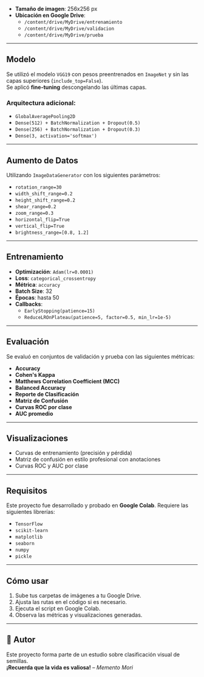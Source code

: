 
- **Tamaño de imagen**: 256x256 px  
- **Ubicación en Google Drive**:
  - `/content/drive/MyDrive/entrenamiento`
  - `/content/drive/MyDrive/validacion`
  - `/content/drive/MyDrive/prueba`

---

## Modelo

Se utilizó el modelo `VGG19` con pesos preentrenados en `ImageNet` y sin las capas superiores (`include_top=False`).  
Se aplicó **fine-tuning** descongelando las últimas capas.

### Arquitectura adicional:
- `GlobalAveragePooling2D`
- `Dense(512) + BatchNormalization + Dropout(0.5)`
- `Dense(256) + BatchNormalization + Dropout(0.3)`
- `Dense(3, activation='softmax')`

---

##  Aumento de Datos

Utilizando `ImageDataGenerator` con los siguientes parámetros:

- `rotation_range=30`
- `width_shift_range=0.2`
- `height_shift_range=0.2`
- `shear_range=0.2`
- `zoom_range=0.3`
- `horizontal_flip=True`
- `vertical_flip=True`
- `brightness_range=[0.8, 1.2]`

---

##  Entrenamiento

- **Optimización**: `Adam(lr=0.0001)`
- **Loss**: `categorical_crossentropy`
- **Métrica**: `accuracy`
- **Batch Size**: 32
- **Épocas**: hasta 50
- **Callbacks**:
  - `EarlyStopping(patience=15)`
  - `ReduceLROnPlateau(patience=5, factor=0.5, min_lr=1e-5)`

---

##  Evaluación

Se evaluó en conjuntos de validación y prueba con las siguientes métricas:

- **Accuracy**
- **Cohen's Kappa**
- **Matthews Correlation Coefficient (MCC)**
- **Balanced Accuracy**
- **Reporte de Clasificación**
- **Matriz de Confusión**
- **Curvas ROC por clase**
- **AUC promedio**

---

##  Visualizaciones

- Curvas de entrenamiento (precisión y pérdida)
- Matriz de confusión en estilo profesional con anotaciones
- Curvas ROC y AUC por clase

---

##  Requisitos

Este proyecto fue desarrollado y probado en **Google Colab**. Requiere las siguientes librerías:

- `TensorFlow`
- `scikit-learn`
- `matplotlib`
- `seaborn`
- `numpy`
- `pickle`

---

##  Cómo usar

1. Sube tus carpetas de imágenes a tu Google Drive.
2. Ajusta las rutas en el código si es necesario.
3. Ejecuta el script en Google Colab.
4. Observa las métricas y visualizaciones generadas.

---

## 📌 Autor

Este proyecto forma parte de un estudio sobre clasificación visual de semillas.  
**¡Recuerda que la vida es valiosa!** – *Memento Mori*

